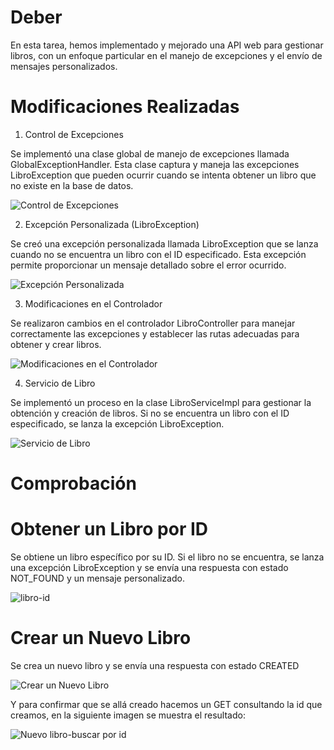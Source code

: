 # Deber
En esta tarea, hemos implementado y mejorado una API web para gestionar libros, con un enfoque particular en el manejo de excepciones y el envío de mensajes personalizados.

# Modificaciones Realizadas

1. Control de Excepciones

Se implementó una clase global de manejo de excepciones llamada GlobalExceptionHandler. Esta clase captura y maneja las excepciones LibroException que pueden ocurrir cuando se intenta obtener un libro que no existe en la base de datos.

![Control de Excepciones](https://github.com/AslyAlvarezNegrete/Deber-Web-API-de-Libro-con-control-de-excepciones/assets/170276678/81a5465c-2c37-47f2-8634-008eff23566d)

2. Excepción Personalizada (LibroException)

Se creó una excepción personalizada llamada LibroException que se lanza cuando no se encuentra un libro con el ID especificado. Esta excepción permite proporcionar un mensaje detallado sobre el error ocurrido.

![Excepción Personalizada ](https://github.com/AslyAlvarezNegrete/Deber-Web-API-de-Libro-con-control-de-excepciones/assets/170276678/4b899ec7-bdd1-4ac9-9bc8-42faf2b3ccaf)

3. Modificaciones en el Controlador

Se realizaron cambios en el controlador LibroController para manejar correctamente las excepciones y establecer las rutas adecuadas para obtener y crear libros.

![Modificaciones en el Controlador](https://github.com/AslyAlvarezNegrete/Deber-Web-API-de-Libro-con-control-de-excepciones/assets/170276678/f0003361-b12a-4f70-9497-27879b57a65f)

4. Servicio de Libro

Se implementó un proceso en la clase LibroServiceImpl para gestionar la obtención y creación de libros. Si no se encuentra un libro con el ID especificado, se lanza la excepción LibroException.

![Servicio de Libro](https://github.com/AslyAlvarezNegrete/Deber-Web-API-de-Libro-con-control-de-excepciones/assets/170276678/a0b2d649-c66e-42c5-af3c-2854815ff91d)

# Comprobación
# Obtener un Libro por ID

Se obtiene un libro específico por su ID. Si el libro no se encuentra, se lanza una excepción LibroException y se envía una respuesta con estado NOT_FOUND y un mensaje personalizado.
 
![libro-id](https://github.com/AslyAlvarezNegrete/Deber-Web-API-de-Libro-con-control-de-excepciones/assets/170276678/41080a01-d512-4de4-bcca-db9a37cc6cfc)

# Crear un Nuevo Libro

Se crea un nuevo libro y se envía una respuesta con estado CREATED

![Crear un Nuevo Libro](https://github.com/AslyAlvarezNegrete/Deber-Web-API-de-Libro-con-control-de-excepciones/assets/170276678/8355ec52-eced-424d-98aa-56893cf975fb)

Y para confirmar que se allá creado hacemos un GET consultando la id que creamos, en la siguiente imagen se muestra el resultado:

![Nuevo libro-buscar por id](https://github.com/AslyAlvarezNegrete/Deber-Web-API-de-Libro-con-control-de-excepciones/assets/170276678/9b93dd12-d929-4dd5-9472-cc243af4746e)
